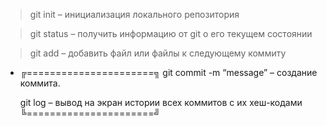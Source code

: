 > git init – инициализация локального репозитория

> git status – получить информацию от git о его текущем состоянии

> git add – добавить файл или файлы к следующему коммиту


*  ╔======================╗
   git commit -m “message” –     создание коммита.
   
      git log – вывод на экран истории всех коммитов с их хеш-кодами
   ╚======================╝